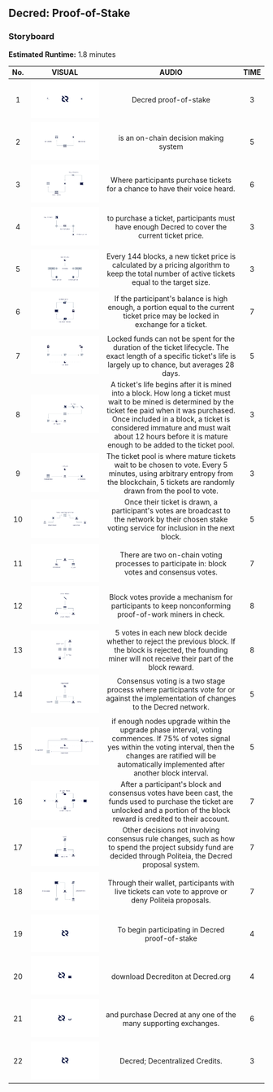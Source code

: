 ## Decred: Proof-of-Stake

### Storyboard
**Estimated Runtime:** 1.8 minutes

No. | VISUAL | AUDIO | TIME
:-: | :----: | :---: | :--:
1 | ![Shot 1](../decredStakeVoting/img/shot_1.svg) | Decred proof-of-stake | 3 
2 | ![Shot 2](../decredStakeVoting/img/shot_2.svg) | is an on-chain decision making system | 5 
3 | ![Shot 3](../decredStakeVoting/img/shot_3.svg) | Where participants purchase tickets for a chance to have their voice heard. | 6 
4 | ![Shot 4](../decredStakeVoting/img/shot_4.svg) | to purchase a ticket, participants must have enough Decred to cover the current ticket price. | 3 
5 | ![Shot 5](../decredStakeVoting/img/shot_5.svg) | Every 144 blocks, a new ticket price is calculated by a pricing algorithm to keep the total number of active tickets equal to the target size. | 3 
6 | ![Shot 6](../decredStakeVoting/img/shot_6.svg) | If the participant's balance is high enough, a portion equal to the current ticket price may be locked in exchange for a ticket. | 7
7 | ![Shot 7](../decredStakeVoting/img/shot_7.svg) | Locked funds can not be spent for the duration of the ticket lifecycle. The exact length of a specific ticket's life is largely up to chance, but averages 28 days. | 5 
8 | ![Shot 8](../decredStakeVoting/img/shot_8.svg) | A ticket's life begins after it is mined into a block. How long a ticket must wait to be mined is determined by the ticket fee paid when it was purchased. Once included in a block, a ticket is considered immature and must wait about 12 hours before it is mature enough to be added to the ticket pool. | 3 
9 |  ![Shot 9](../decredStakeVoting/img/shot_9.svg) | The ticket pool is where mature tickets wait to be chosen to vote. Every 5 minutes, using arbitrary entropy from the blockchain, 5 tickets are randomly drawn from the pool to vote. | 3
10 | ![Shot 10](../decredStakeVoting/img/shot_10.svg) | Once their ticket is drawn, a participant's votes are broadcast to the network by their chosen stake voting service for inclusion in the next block. | 5
11 | ![Shot 11](../decredStakeVoting/img/shot_11.svg) | There are two on-chain voting processes to participate in: block votes and consensus votes. | 7 
12 | ![Shot 12](../decredStakeVoting/img/shot_12.svg) | Block votes provide a mechanism for participants to keep nonconforming proof-of-work miners in check. | 8 
13 | ![Shot 13](../decredStakeVoting/img/shot_13.svg) | 5 votes in each new block decide whether to reject the previous block. If the block is rejected, the founding miner will not receive their part of the block reward. | 8 
14 | ![Shot 14](../decredStakeVoting/img/shot_14.svg) | Consensus voting is a two stage process where participants vote for or against the implementation of changes to the Decred network. | 5 
15 | ![Shot 15](../decredStakeVoting/img/shot_15.svg) | if enough nodes upgrade within the upgrade phase interval, voting commences. If 75% of votes signal yes within the voting interval, then the changes are ratified will be automatically implemented after another block interval. | 5 
16 | ![Shot 16](../decredStakeVoting/img/shot_16.svg) | After a participant's block and consensus votes have been cast, the funds used to purchase the ticket are unlocked and a portion of the block reward is credited to their account. | 7
17 |  ![Shot 17](../decredStakeVoting/img/shot_17.svg) | Other decisions not involving consensus rule changes, such as how to spend the project subsidy fund are decided through Politeia, the Decred proposal system. | 7 
18 |  ![Shot 18](../decredStakeVoting/img/shot_18.svg) | Through their wallet, participants with live tickets can vote to approve or deny Politeia proposals. | 7 
19 | ![Shot 19](../decredStakeVoting/img/shot_19.svg) | To begin participating in Decred proof-of-stake | 4 
20 |  ![Shot 20](../decredStakeVoting/img/shot_20.svg) | download Decrediton at Decred.org  | 4 
21 |  ![Shot 21](../decredStakeVoting/img/shot_21.svg) | and purchase Decred at any one of the many supporting exchanges. | 6
22 | ![Shot 22](../decredStakeVoting/img/shot_22.svg) | Decred; Decentralized Credits. | 3
